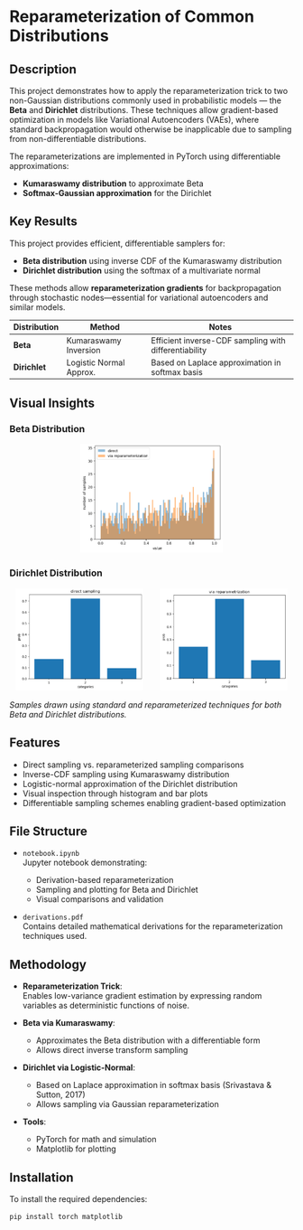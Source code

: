 # Reparameterization of Common Distributions

## Description

This project demonstrates how to apply the reparameterization trick to two non-Gaussian distributions commonly used in probabilistic models — the **Beta** and **Dirichlet** distributions. These techniques allow gradient-based optimization in models like Variational Autoencoders (VAEs), where standard backpropagation would otherwise be inapplicable due to sampling from non-differentiable distributions.

The reparameterizations are implemented in PyTorch using differentiable approximations:
- **Kumaraswamy distribution** to approximate Beta
- **Softmax-Gaussian approximation** for the Dirichlet

## Key Results

This project provides efficient, differentiable samplers for:

- **Beta distribution** using inverse CDF of the Kumaraswamy distribution
- **Dirichlet distribution** using the softmax of a multivariate normal

These methods allow **reparameterization gradients** for backpropagation through stochastic nodes—essential for variational autoencoders and similar models.

| Distribution | Method                 | Notes                                                 |
|--------------|------------------------|--------------------------------------------------------|
| **Beta**     | Kumaraswamy Inversion  | Efficient inverse-CDF sampling with differentiability |
| **Dirichlet**| Logistic Normal Approx.| Based on Laplace approximation in softmax basis       |


## Visual Insights

### Beta Distribution

<p align="center">
  <img src="figures/beta_samples.png" width="50%">
</p>

### Dirichlet Distribution

<p align="center">
  <img src="figures/dirichlet_samples.png" width="45%" style="margin-right: 5%;">
  <img src="figures/dirichlet_samples2.png" width="45%">
</p>

*Samples drawn using standard and reparameterized techniques for both Beta and Dirichlet distributions.*


## Features

- Direct sampling vs. reparameterized sampling comparisons
- Inverse-CDF sampling using Kumaraswamy distribution
- Logistic-normal approximation of the Dirichlet distribution
- Visual inspection through histogram and bar plots
- Differentiable sampling schemes enabling gradient-based optimization

## File Structure

- `notebook.ipynb`  
  Jupyter notebook demonstrating:
  - Derivation-based reparameterization
  - Sampling and plotting for Beta and Dirichlet
  - Visual comparisons and validation

- `derivations.pdf`  
  Contains detailed mathematical derivations for the reparameterization techniques used.

## Methodology

- **Reparameterization Trick**:  
  Enables low-variance gradient estimation by expressing random variables as deterministic functions of noise.

- **Beta via Kumaraswamy**:
  - Approximates the Beta distribution with a differentiable form
  - Allows direct inverse transform sampling

- **Dirichlet via Logistic-Normal**:
  - Based on Laplace approximation in softmax basis (Srivastava & Sutton, 2017)
  - Allows sampling via Gaussian reparameterization

- **Tools**:
  - PyTorch for math and simulation
  - Matplotlib for plotting

## Installation

To install the required dependencies:

```bash
pip install torch matplotlib
